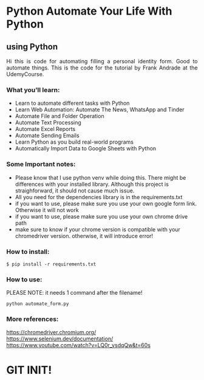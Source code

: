 # Python Automate Your Life With Python

## using Python

<p align="justify"> Hi this is code for automating filling a personal identity form. Good to automate things. This is the code for the tutorial by Frank Andrade at the UdemyCourse. 

### What you’ll learn:
- Learn to automate different tasks with Python
- Learn Web Automation: Automate The News, WhatsApp and Tinder
- Automate File and Folder Operation
- Automate Text Processing
- Automate Excel Reports
- Automate Sending Emails
- Learn Python as you build real-world programs
- Automatically Import Data to Google Sheets with Python

### Some Important notes:

- Please know that I use python venv while doing this. There might be differences with your installed library. Although this project is straighforward, it should not cause much issue.
- All you need for the dependencies library is in the requirements.txt
- if you want to use, please make sure you use your own google form link. Otherwise it will not work
- if you want to use, please make sure you use your own chrome drive path
- make sure to know if your chrome version is compatible with your chromedriver version. otherwise, it will introduce error! 

### How to install:

```
$ pip install -r requirements.txt
```

### How to use:

PLEASE NOTE: it needs 1 command after the filename!

```
python automate_form.py
```

### More references:

https://chromedriver.chromium.org/
https://www.selenium.dev/documentation/
https://www.youtube.com/watch?v=LQ0r_vsdqQw&t=60s
# GIT INIT!
